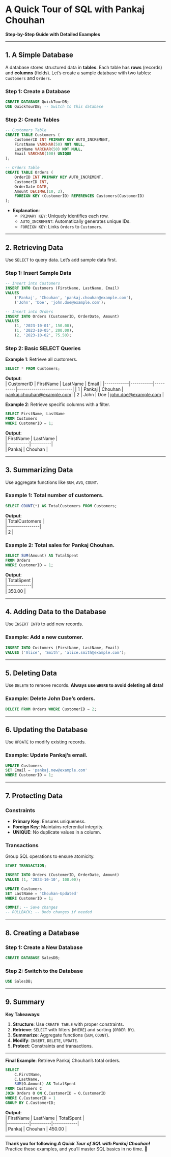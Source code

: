 # **A Quick Tour of SQL with Pankaj Chouhan**  
**Step-by-Step Guide with Detailed Examples**

---

## **1. A Simple Database**  
A database stores structured data in **tables**. Each table has **rows** (records) and **columns** (fields). Let’s create a sample database with two tables: `Customers` and `Orders`.

### **Step 1: Create a Database**  
```sql
CREATE DATABASE QuickTourDB;
USE QuickTourDB; -- Switch to this database
```

### **Step 2: Create Tables**  
```sql
-- Customers Table
CREATE TABLE Customers (
    CustomerID INT PRIMARY KEY AUTO_INCREMENT,
    FirstName VARCHAR(50) NOT NULL,
    LastName VARCHAR(50) NOT NULL,
    Email VARCHAR(100) UNIQUE
);

-- Orders Table
CREATE TABLE Orders (
    OrderID INT PRIMARY KEY AUTO_INCREMENT,
    CustomerID INT,
    OrderDate DATE,
    Amount DECIMAL(10, 2),
    FOREIGN KEY (CustomerID) REFERENCES Customers(CustomerID)
);
```
- **Explanation**:  
  - `PRIMARY KEY`: Uniquely identifies each row.  
  - `AUTO_INCREMENT`: Automatically generates unique IDs.  
  - `FOREIGN KEY`: Links `Orders` to `Customers`.

---

## **2. Retrieving Data**  
Use `SELECT` to query data. Let’s add sample data first.

### **Step 1: Insert Sample Data**  
```sql
-- Insert into Customers
INSERT INTO Customers (FirstName, LastName, Email)
VALUES 
    ('Pankaj', 'Chouhan', 'pankaj.chouhan@example.com'),
    ('John', 'Doe', 'john.doe@example.com');

-- Insert into Orders
INSERT INTO Orders (CustomerID, OrderDate, Amount)
VALUES 
    (1, '2023-10-01', 150.00),
    (1, '2023-10-05', 200.00),
    (2, '2023-10-02', 75.50);
```

### **Step 2: Basic SELECT Queries**  
**Example 1**: Retrieve all customers.  
```sql
SELECT * FROM Customers;
```
**Output**:  
| CustomerID | FirstName | LastName | Email                     |
|------------|-----------|----------|---------------------------|
| 1          | Pankaj    | Chouhan  | pankaj.chouhan@example.com|
| 2          | John      | Doe      | john.doe@example.com      |

**Example 2**: Retrieve specific columns with a filter.  
```sql
SELECT FirstName, LastName 
FROM Customers 
WHERE CustomerID = 1;
```
**Output**:  
| FirstName | LastName |  
|-----------|----------|  
| Pankaj    | Chouhan  |  

---

## **3. Summarizing Data**  
Use aggregate functions like `SUM`, `AVG`, `COUNT`.

### **Example 1**: Total number of customers.  
```sql
SELECT COUNT(*) AS TotalCustomers FROM Customers;
```
**Output**:  
| TotalCustomers |  
|----------------|  
| 2              |  

### **Example 2**: Total sales for Pankaj Chouhan.  
```sql
SELECT SUM(Amount) AS TotalSpent 
FROM Orders 
WHERE CustomerID = 1;
```
**Output**:  
| TotalSpent |  
|------------|  
| 350.00     |  

---

## **4. Adding Data to the Database**  
Use `INSERT INTO` to add new records.

### **Example**: Add a new customer.  
```sql
INSERT INTO Customers (FirstName, LastName, Email)
VALUES ('Alice', 'Smith', 'alice.smith@example.com');
```

---

## **5. Deleting Data**  
Use `DELETE` to remove records. **Always use `WHERE` to avoid deleting all data!**

### **Example**: Delete John Doe’s orders.  
```sql
DELETE FROM Orders WHERE CustomerID = 2;
```

---

## **6. Updating the Database**  
Use `UPDATE` to modify existing records.

### **Example**: Update Pankaj’s email.  
```sql
UPDATE Customers 
SET Email = 'pankaj.new@example.com' 
WHERE CustomerID = 1;
```

---

## **7. Protecting Data**  
### **Constraints**  
- **Primary Key**: Ensures uniqueness.  
- **Foreign Key**: Maintains referential integrity.  
- **UNIQUE**: No duplicate values in a column.  

### **Transactions**  
Group SQL operations to ensure atomicity.  
```sql
START TRANSACTION;

INSERT INTO Orders (CustomerID, OrderDate, Amount)
VALUES (1, '2023-10-10', 100.00);

UPDATE Customers 
SET LastName = 'Chouhan-Updated' 
WHERE CustomerID = 1;

COMMIT; -- Save changes
-- ROLLBACK; -- Undo changes if needed
```

---

## **8. Creating a Database**  
### **Step 1: Create a New Database**  
```sql
CREATE DATABASE SalesDB;
```

### **Step 2: Switch to the Database**  
```sql
USE SalesDB;
```

---

## **9. Summary**  
**Key Takeaways**:  
1. **Structure**: Use `CREATE TABLE` with proper constraints.  
2. **Retrieve**: `SELECT` with filters (`WHERE`) and sorting (`ORDER BY`).  
3. **Summarize**: Aggregate functions (`SUM`, `COUNT`).  
4. **Modify**: `INSERT`, `DELETE`, `UPDATE`.  
5. **Protect**: Constraints and transactions.  

---

**Final Example**: Retrieve Pankaj Chouhan’s total orders.  
```sql
SELECT 
    C.FirstName, 
    C.LastName, 
    SUM(O.Amount) AS TotalSpent
FROM Customers C
JOIN Orders O ON C.CustomerID = O.CustomerID
WHERE C.CustomerID = 1
GROUP BY C.CustomerID;
```
**Output**:  
| FirstName | LastName | TotalSpent |  
|-----------|----------|------------|  
| Pankaj    | Chouhan  | 450.00     |  

---

**Thank you for following *A Quick Tour of SQL with Pankaj Chouhan*!**  
Practice these examples, and you’ll master SQL basics in no time. 🚀